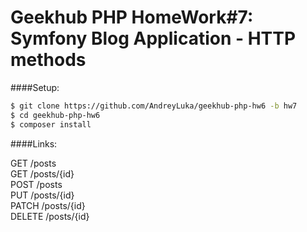 Geekhub PHP HomeWork#7: Symfony Blog Application - HTTP methods
===================

####Setup:

```bash
$ git clone https://github.com/AndreyLuka/geekhub-php-hw6 -b hw7
$ cd geekhub-php-hw6
$ composer install
``` 

####Links:

GET /posts<br>
GET /posts/{id}<br>
POST /posts<br>
PUT /posts/{id}<br>
PATCH /posts/{id}<br>
DELETE /posts/{id}
